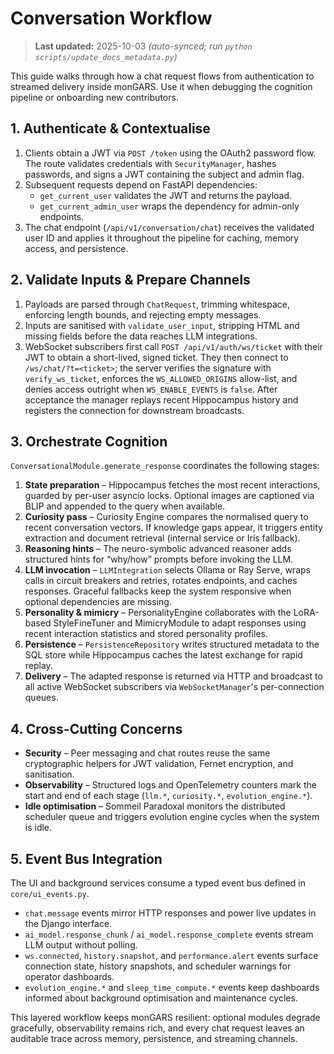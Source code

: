 # Conversation Workflow

> **Last updated:** 2025-10-03 _(auto-synced; run `python scripts/update_docs_metadata.py`)_

This guide walks through how a chat request flows from authentication to
streamed delivery inside monGARS. Use it when debugging the cognition pipeline
or onboarding new contributors.

## 1. Authenticate & Contextualise
1. Clients obtain a JWT via `POST /token` using the OAuth2 password flow. The
   route validates credentials with `SecurityManager`, hashes passwords, and
   signs a JWT containing the subject and admin flag.
2. Subsequent requests depend on FastAPI dependencies:
   - `get_current_user` validates the JWT and returns the payload.
   - `get_current_admin_user` wraps the dependency for admin-only endpoints.
3. The chat endpoint (`/api/v1/conversation/chat`) receives the validated user ID
   and applies it throughout the pipeline for caching, memory access, and
   persistence.

## 2. Validate Inputs & Prepare Channels
1. Payloads are parsed through `ChatRequest`, trimming whitespace, enforcing
   length bounds, and rejecting empty messages.
2. Inputs are sanitised with `validate_user_input`, stripping HTML and missing
   fields before the data reaches LLM integrations.
3. WebSocket subscribers first call `POST /api/v1/auth/ws/ticket` with their JWT
   to obtain a short-lived, signed ticket. They then connect to
   `/ws/chat/?t=<ticket>`; the server verifies the signature with
   `verify_ws_ticket`, enforces the `WS_ALLOWED_ORIGINS` allow-list, and denies
   access outright when `WS_ENABLE_EVENTS` is `false`. After acceptance the
   manager replays recent Hippocampus history and registers the connection for
   downstream broadcasts.

## 3. Orchestrate Cognition
`ConversationalModule.generate_response` coordinates the following stages:
1. **State preparation** – Hippocampus fetches the most recent interactions,
   guarded by per-user asyncio locks. Optional images are captioned via BLIP and
   appended to the query when available.
2. **Curiosity pass** – Curiosity Engine compares the normalised query to recent
   conversation vectors. If knowledge gaps appear, it triggers entity extraction
   and document retrieval (internal service or Iris fallback).
3. **Reasoning hints** – The neuro-symbolic advanced reasoner adds structured
   hints for “why/how” prompts before invoking the LLM.
4. **LLM invocation** – `LLMIntegration` selects Ollama or Ray Serve, wraps calls
   in circuit breakers and retries, rotates endpoints, and caches responses.
   Graceful fallbacks keep the system responsive when optional dependencies are
   missing.
5. **Personality & mimicry** – PersonalityEngine collaborates with the LoRA-based
   StyleFineTuner and MimicryModule to adapt responses using recent interaction
   statistics and stored personality profiles.
6. **Persistence** – `PersistenceRepository` writes structured metadata to the
   SQL store while Hippocampus caches the latest exchange for rapid replay.
7. **Delivery** – The adapted response is returned via HTTP and broadcast to all
   active WebSocket subscribers via `WebSocketManager`'s per-connection queues.

## 4. Cross-Cutting Concerns
- **Security** – Peer messaging and chat routes reuse the same cryptographic
  helpers for JWT validation, Fernet encryption, and sanitisation.
- **Observability** – Structured logs and OpenTelemetry counters mark the start
  and end of each stage (`llm.*`, `curiosity.*`, `evolution_engine.*`).
- **Idle optimisation** – Sommeil Paradoxal monitors the distributed scheduler
  queue and triggers evolution engine cycles when the system is idle.

## 5. Event Bus Integration
The UI and background services consume a typed event bus defined in
`core/ui_events.py`.
- `chat.message` events mirror HTTP responses and power live updates in the
  Django interface.
- `ai_model.response_chunk` / `ai_model.response_complete` events stream LLM
  output without polling.
- `ws.connected`, `history.snapshot`, and `performance.alert` events surface
  connection state, history snapshots, and scheduler warnings for operator
  dashboards.
- `evolution_engine.*` and `sleep_time_compute.*` events keep dashboards informed
  about background optimisation and maintenance cycles.

This layered workflow keeps monGARS resilient: optional modules degrade
gracefully, observability remains rich, and every chat request leaves an auditable
trace across memory, persistence, and streaming channels.
